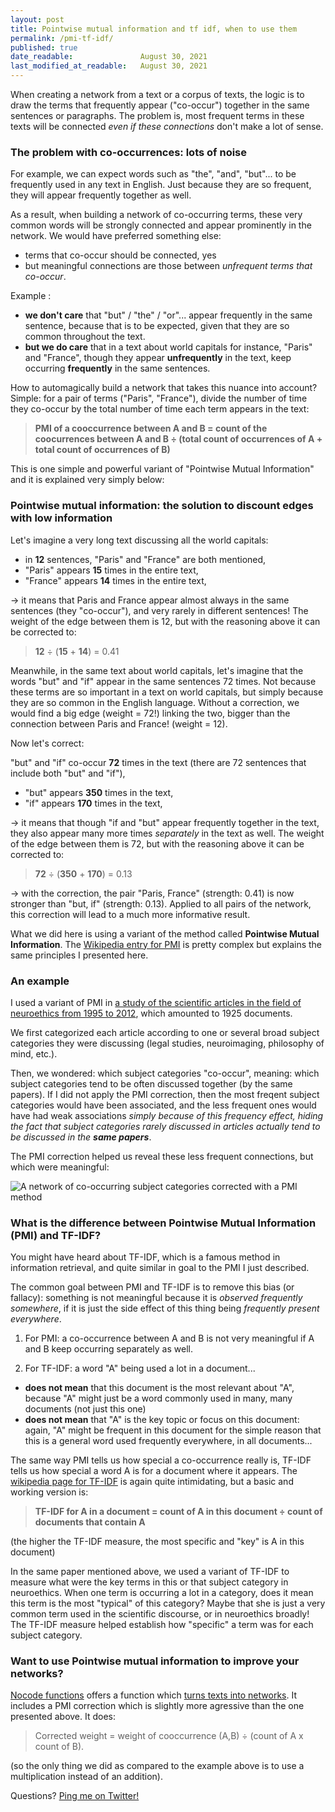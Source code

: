 ```yaml
---
layout: post
title: Pointwise mutual information and tf idf, when to use them
permalink: /pmi-tf-idf/
published: true
date_readable:               August 30, 2021
last_modified_at_readable:   August 30, 2021
---
```



When creating a network from a text or a corpus of texts, the logic is to draw the terms that frequently appear ("co-occur") together in the same sentences or paragraphs. The problem is, most frequent terms in these texts will be connected *even if these connections* don't make a lot of sense.

### The problem with co-occurrences: lots of noise

For example, we can expect words such as "the", "and", "but"... to be frequently used in any text in English. Just because they are so frequent, they will appear frequently together as well.

As a result, when building a network of co-occurring terms, these very common words will be strongly connected and appear prominently in the network. We would have preferred something else:

- terms that co-occur should be connected, yes
- but meaningful connections are those between *unfrequent terms that co-occur*.

Example :

- **we don't care** that "but" / "the" / "or"... appear frequently in the same sentence, because that is to be expected, given that they are so common throughout the text.
- **but we do care** that in a text about world capitals for instance, "Paris" and "France", though they appear **unfrequently** in the text, keep occurring **frequently** in the same sentences.

How to automagically build a network that takes this nuance into account? Simple: for a pair of terms ("Paris", "France"), divide the number of time they co-occur by the total number of time each term appears in the text:

> **PMI of a cooccurrence between A and B = count of the coocurrences between A and B ÷ (total count of occurrences of A + total count of occurrences of B)**

This is one simple and powerful variant of "Pointwise Mutual Information" and it is explained very simply below:

### Pointwise mutual information: the solution to discount edges with low information

Let's imagine a very long text discussing all the world capitals:

- in **12** sentences, "Paris" and "France" are both mentioned,
- "Paris" appears **15** times in the entire text,
- "France" appears **14** times in the entire text,

-> it means that Paris and France appear almost always in the same sentences (they "co-occur"), and very rarely in different sentences! The weight of the edge between them is 12, but with the reasoning above it can be corrected to:

> **12** ÷ (**15** + **14**) = 0.41

Meanwhile, in the same text about world capitals, let's imagine that the words "but" and "if" appear in the same sentences 72 times. Not because these terms are so important in a text on world capitals, but simply because they are so common in the English language. Without a correction, we would find a big edge (weight = 72!) linking the two, bigger than the connection between Paris and France! (weight = 12).

Now let's correct:

"but" and "if" co-occur **72** times in the text (there are 72 sentences that include both "but" and "if"),

- "but" appears **350** times in the text,
- "if" appears **170** times in the text,

-> it means that though "if and "but" appear frequently together in the text, they also appear many more times *separately* in the text as well. The weight of the edge between them is 72, but with the reasoning above it can be corrected to:

> **72** ÷ (**350** + **170**) = 0.13

-> with the correction, the pair "Paris, France" (strength: 0.41) is now stronger than "but, if" (strength: 0.13). Applied to all pairs of the network, this correction will lead to a much more informative result.

What we did here is using a variant of the method called **Pointwise Mutual Information**. The [Wikipedia entry for PMI](https://en.wikipedia.org/wiki/Pointwise_mutual_information) is pretty complex but explains the same principles I presented here.

### An example
I used a variant of PMI in [a study of the scientific articles in the field of neuroethics from 1995 to 2012](https://www.ncbi.nlm.nih.gov/pmc/articles/instance/4929847/), which amounted to 1925 documents.

We first categorized each article according to one or several broad subject categories they were discussing (legal studies, neuroimaging, philosophy of mind, etc.). 

Then, we wondered: which subject categories "co-occur", meaning: which subject categories tend to be often discussed together (by the same papers). If I did not apply the PMI correction, then the most freqent subject categories would have been associated, and the less frequent ones would have had weak associations *simply because of this frequency effect, hiding the fact that subject categories rarely discussed in articles actually tend to be discussed in the* ***same papers***.

The PMI correction helped us reveal these less frequent connections, but which were meaningful:

![A network of co-occurring subject categories corrected with a PMI method][network]

[network]: https://www.ncbi.nlm.nih.gov/pmc/articles/instance/4929847/bin/fnhum-10-00336-g0004.jpg "A network of co-occurring subject categories corrected with a PMI method"

### What is the difference between Pointwise Mutual Information (PMI) and TF-IDF?
You might have heard about TF-IDF, which is a famous method in information retrieval, and quite similar in goal to the PMI I just described.

The common goal between PMI and TF-IDF is to remove this bias (or fallacy): something is not meaningful because it is *observed frequently somewhere*, if it is just the side effect of this thing being *frequently present everywhere*.

1. For PMI: a co-occurrence between A and B is not very meaningful if A and B keep occurring separately as well.

2. For TF-IDF: a word "A" being used a lot in a document...
 * **does not mean** that this document is the most relevant about "A", because "A" might just be a word commonly used in many, many documents (not just this one)
 * **does not mean** that "A" is the key topic or focus on this document: again, "A" might be frequent in this document for the simple reason that this is a general word used frequently everywhere, in all documents...

The same way PMI tells us how special a co-occurrence really is, TF-IDF tells us how special a word A is for a document where it appears. The [wikipedia page for TF-IDF](https://en.wikipedia.org/wiki/Tf%E2%80%93idf) is again quite intimidating, but a basic and working version is:

> **TF-IDF for A in a document = count of A in this document ÷ count of documents that contain A**

(the higher the TF-IDF measure, the most specific and "key" is A in this document)

In the same paper mentioned above, we used a variant of TF-IDF to measure what were the key terms  in this or that subject category in neuroethics. When one term is occurring a lot in a category, does it mean this term is the most "typical" of this category? Maybe that she is just a very common term used in the scientific discourse, or in neuroethics broadly! The TF-IDF measure helped establish how "specific" a term was for each subject category.

### Want to use Pointwise mutual information to improve your networks?
[Nocode functions](https://nocodefunctions.com) offers a function which [turns texts into networks](https://nocodefunctions.com/cowo/semantic_networks_tool.html). It includes a PMI correction which is slightly more agressive than the one presented above. It does:

> Corrected weight = weight of cooccurrence (A,B) ÷ (count of A x count of B).

(so the only thing we did as compared to the example above is to use a multiplication instead of an addition).

Questions? [Ping me on Twitter!](https://twitter.com/seinecle)
